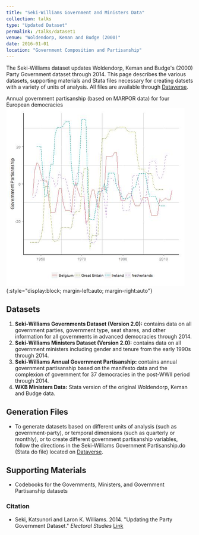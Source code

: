 ```yaml
---
title: "Seki-Williams Government and Ministers Data"
collection: talks
type: "Updated Dataset"
permalink: /talks/dataset1
venue: "Woldendorp, Keman and Budge (2000)"
date: 2016-01-01
location: "Government Composition and Partisanship"
---
```


The Seki-Williams dataset updates Woldendorp, Keman and Budge's (2000) Party Government dataset through 2014. This page describes the various datasets, supporting materials and Stata files necessary for creating datsets with a variety of units of analysis. All files are available through [Dataverse](https://doi.org/10.7910/DVN/0UNUAM).

Annual government partisanship (based on MARPOR data) for four European democracies
![Partisanship](../images/part.jpg){:style="display:block; margin-left:auto; margin-right:auto"}

## Datasets
1. **Seki-Williams Governments Dataset (Version 2.0):** contains data on all government parties, government type, seat shares, and other information for all governments in advanced democracies through 2014.
2. **Seki-Williams Ministers Dataset (Version 2.0):** contains data on all government ministers including gender and tenure from the early 1990s through 2014.
3. **Seki-Williams Annual Government Partisanship:** contains annual government partisanship based on the manifesto data and the complexion of government for 37 democracies in the post-WWII period through 2014.
4. **WKB Ministers Data:** Stata version of the original Woldendorp, Keman and Budge data.

## Generation Files
* To generate datasets based on different units of analysis (such as government-party), or temporal dimensions (such as quarterly or monthly), or to create different government partisanship variables, follow the directions in the Seki-Williams Government Partisanship.do (Stata do file) located on [Dataverse](https://doi.org/10.7910/DVN/0UNUAM).

## Supporting Materials
* Codebooks for the Governments, Ministers, and Government Partisanship datasets

### Citation 
* Seki, Katsunori and Laron K. Williams. 2014. "Updating the Party Government Dataset." *Electoral Studies* [Link](https://doi.org/10.1016/j.electstud.2013.10.001)



